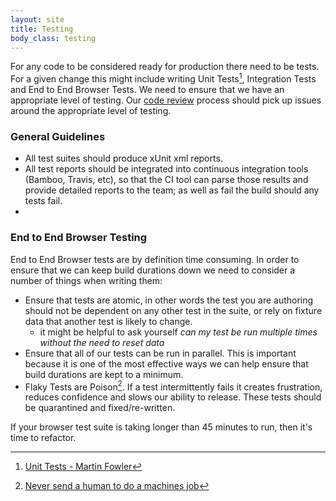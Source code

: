 ```yaml
---
layout: site
title: Testing
body_class: testing
---
```


For any code to be considered ready for production there need to be tests. For a given change this might include writing Unit Tests[^1], Integration Tests and End to End Browser Tests. We need to ensure that we have an appropriate level of testing. Our [code review](code-reviews.html) process should pick up issues around the appropriate level of testing.

### General Guidelines

* All test suites should produce xUnit xml reports.
* All test reports should be integrated into continuous integration tools (Bamboo, Travis, etc), so that the CI tool can parse those results and provide detailed reports to the team; as well as fail the build should any tests fail.
* 

### End to End Browser Testing

End to End Browser tests are by definition time consuming. In order to ensure that we can keep build durations down we need to consider a number of things when writing them:

* Ensure that tests are atomic, in other words the test you are authoring should not be dependent on any other test in the suite, or rely on fixture data that another test is likely to change.
  * it might be helpful to ask yourself _can my test be run multiple times without the need to reset data_
* Ensure that all of our tests can be run in parallel. This is important because it is one of the most effective ways we can help ensure that build durations are kept to a minimum.
* Flaky Tests are Poison[^2]. If a test intermittently fails it creates frustration, reduces confidence and slows our ability to release. These tests should be quarantined and fixed/re-written.

If your browser test suite is taking longer than 45 minutes to run, then it's time to refactor.


[^1]: [Unit Tests - Martin Fowler](http://martinfowler.com/bliki/UnitTest.html)
[^2]: [Never send a human to do a machines job](https://www.youtube.com/watch?v=_5Sr4EYH7M8)


